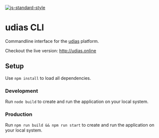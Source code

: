 [![js-standard-style](https://cdn.rawgit.com/feross/standard/master/badge.svg)](https://github.com/feross/standard)

# udias CLI

Commandline interface for the [udias](http://udias.online) platform.


Checkout the live version: http://udias.online


## Setup

Use `npm install` to load all dependencies.

### Development

Run `node build` to create and run the application on your local system.

### Production

Run `npm run build && npm run start` to create and run the application on your local system.
